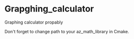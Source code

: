 # Grapghing_calculator
Graphing calculator propably

Don't forget to change path to your az_math_library in Cmake.
